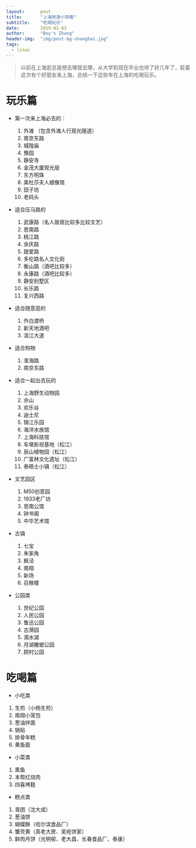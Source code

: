 ```yaml
---
layout:      post
title:       "上海旅游小攻略"
subtitle:    "吃喝玩乐"
date:        2019-01-03
author:      "Boy's Zhang"
header-img:  "img/post-bg-shanghai.jpg"
tags:
  - linux
---
```


> 以前在上海逛总是想去哪就去哪，从大学到现在毕业也待了好几年了，趁着这次有个好朋友来上海，总结一下这些年在上海的吃喝玩乐。



# 玩乐篇

- 第一次来上海必去的：

  

  1. 外滩    （包含外滩人行观光隧道）
  2. 南京东路
  3. 城隍庙
  4. 豫园
  5. 静安寺
  6. 金茂大厦观光层
  7. 东方明珠
  8. 美杜莎夫人蜡像馆
  9. 田子坊
  10. 老码头

- 适合压马路的

  1. 武康路（名人故居比较多比较文艺）
  2. 思南路
  3. 桃江路
  4. 余庆路
  5. 甜爱路
  6. 多伦路名人文化街
  7. 衡山路（酒吧比较多）
  8. 永康路（酒吧比较多）
  9. 静安别墅区
  10. 长乐路
  11. 复兴西路

- 适合随意逛的

  1. 外白渡桥
  2. 新天地酒吧
  3. 滨江大道

- 适合购物

  1. 淮海路
  2. 南京东路

- 适合一起出去玩的

  1. 上海野生动物园
  2. 佘山
  3. 欢乐谷
  4. 迪士尼
  5. 锦江乐园
  6. 海洋水族馆
  7. 上海科技馆
  8. 车墩影视基地（松江）
  9. 辰山植物园（松江）
  10. 广富林文化遗址（松江）
  11. 泰晤士小镇（松江）

- 文艺园区

  1. M50创意园
  2. 1933老厂坊
  3. 思南公馆
  4. 钟书阁
  5. 中华艺术馆

- 古镇

  1. 七宝
  2. 朱家角
  3. 枫泾
  4. 南翔
  5. 新场
  6. 召稼楼

- 公园类

  1. 世纪公园
  2. 人民公园
  3. 鲁迅公园
  4. 古漪园
  5. 滴水湖
  6. 月湖雕塑公园
  7. 顾村公园



# 吃喝篇

- 小吃类

1. 生煎（小杨生煎）
2. 南翔小笼包
3. 葱油拌面
4. 锅贴
5. 排骨年糕
6. 黄鱼面

- 小菜类

1. 熏鱼
2. 本帮红烧肉
3. 四喜烤麸

- 糕点类

1. 青团（沈大成）
2. 葱油饼
3. 蝴蝶酥（哈尔滨食品厂）
4. 蟹壳黄（真老大房、吴宛饼家）
5. 鲜肉月饼（光明邨、老大昌、长春食品厂、泰康）


